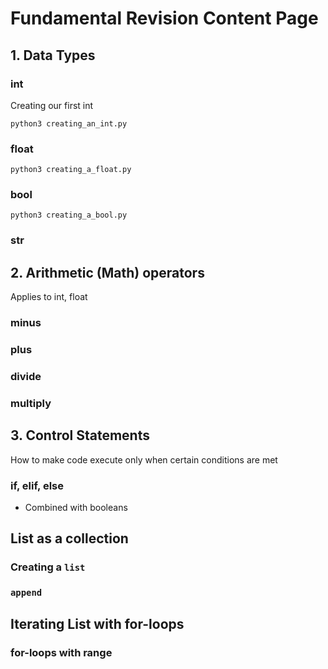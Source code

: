 # Fundamental Revision Content Page

## 1. Data Types

### int

Creating our first int

```commandline
python3 creating_an_int.py
```

### float

```commandline
python3 creating_a_float.py
```

### bool

```commandline
python3 creating_a_bool.py
```

### str

## 2. Arithmetic (Math) operators

Applies to int, float

### minus

### plus

### divide

### multiply

## 3. Control Statements

How to make code execute only when certain conditions are met

### if, elif, else
- Combined with booleans

## List as a collection

### Creating a `list`

### `append`

## Iterating List with for-loops

### for-loops with range